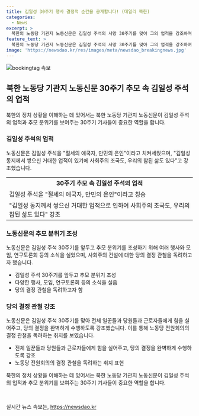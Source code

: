 ```yaml
---
title: 김일성 30주기 행사 결정적 순간을 공개합니다! (데일리 북한)
categories:
  - News
excerpt: >
  북한의 노동당 기관지 노동신문은 김일성 주석의 사망 30주기를 맞아 그의 업적을 강조하며 추모 분위기를 조성했다. 김 주석을 절세의 애국자, 만민의 은인이라 치켜세웠으며, 당원들에게 당 결정을 완벽히 수행하도록 촉구했다. 또한, 사회과학 연구토론회와 다양한 행사들을 보도하며 근로자들과 노동자들의 힘을 강조했다. 한편, 미국과 일본의 군사훈련을 비난하며 지역의 평화를 파괴하는 행동으로 규정했다.
feature_text: >
  북한의 노동당 기관지 노동신문은 김일성 주석의 사망 30주기를 맞아 그의 업적을 강조하며 추모 분위기를 조성했다. 김 주석을 절세의 애국자, 만민의 은인이라 치켜세웠으며, 당원들에게 당 결정을 완벽히 수행하도록 촉구했다. 또한, 사회과학 연구토론회와 다양한 행사들을 보도하며 근로자들과 노동자들의 힘을 강조했다. 한편, 미국과 일본의 군사훈련을 비난하며 지역의 평화를 파괴하는 행동으로 규정했다.
image: 'https://newsdao.kr/res/images/meta/newsdao_breakingnews.jpg'
---
```


<p><img src="https://newsdao.kr/res/images/meta/newsdao_breakingnews.jpg" alt="bookingtag 속보" /></p>

<h2 data-ke-size="size26">북한 노동당 기관지 노동신문 30주기 추모 속 김일성 주석의 업적</h2>

<p data-ke-size="size16">북한의 정치 상황을 이해하는 데 있어서는 북한 노동당 기관지 노동신문이 김일성 주석의 업적과 추모 분위기를 보여주는 30주기 기사들이 중요한 역할을 합니다.</p>

<h3>김일성 주석의 업적</h3>

<p data-ke-size="size16">노동신문은 김일성 주석을 "절세의 애국자, 만민의 은인"이라고 치켜세웠으며, "김일성 동지께서 쌓으신 거대한 업적이 있기에 사회주의 조국도, 우리의 참된 삶도 있다"고 강조했습니다.</p>

<table>
    <tr>
        <td style="text-align: center; height: 17px;"><b>30주기 추모 속 김일성 주석의 업적</b></td>
    </tr>
    <tr>
        <td>김일성 주석을 "절세의 애국자, 만민의 은인"이라고 칭송</td>
    </tr>
    <tr>
        <td>"김일성 동지께서 쌓으신 거대한 업적으로 인하여 사회주의 조국도, 우리의 참된 삶도 있다" 강조</td>
    </tr>
</table>

<h3>노동신문의 추모 분위기 조성</h3>

<p data-ke-size="size16">노동신문은 김일성 주석 30주기를 앞두고 추모 분위기를 조성하기 위해 여러 행사와 모임, 연구토론회 등의 소식을 실었으며, 사회주의 건설에 대한 당의 결정 관철을 독려하고자 했습니다.</p>

<ul>
    <li>김일성 주석 30주기를 앞두고 추모 분위기 조성</li>
    <li>다양한 행사, 모임, 연구토론회 등의 소식을 실음</li>
    <li>당의 결정 관철을 독려하고자 함</li>
</ul>

<h3>당의 결정 관철 강조</h3>

<p data-ke-size="size16">노동신문은 김일성 주석 30주기를 맞아 전체 일꾼들과 당원들과 근로자들에게 힘을 실어주고, 당의 결정을 완벽하게 수행하도록 강조했습니다. 이를 통해 노동당 전원회의의 결정 관철을 독려하는 취지를 보였습니다.</p>

<ul>
    <li>전체 일꾼들과 당원들과 근로자들에게 힘을 실어주고, 당의 결정을 완벽하게 수행하도록 강조</li>
    <li>노동당 전원회의의 결정 관철을 독려하는 취지 표현</li>
</ul>

<p data-ke-size="size16">북한의 정치 상황을 이해하는 데 있어서는 북한 노동당 기관지 노동신문이 김일성 주석의 업적과 추모 분위기를 보여주는 30주기 기사들이 중요한 역할을 합니다.</p>

<p data-ke-size="size16">&nbsp;</p>
실시간 뉴스 속보는, <a href="https://newsdao.kr" rel="dofollow">https://newsdao.kr</a>


